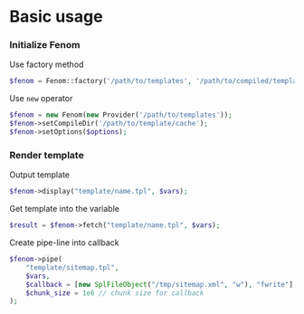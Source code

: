 Basic usage
===========

### Initialize Fenom

Use factory method
```php
$fenom = Fenom::factory('/path/to/templates', '/path/to/compiled/template', $options);
```

Use `new` operator
```php
$fenom = new Fenom(new Provider('/path/to/templates'));
$fenom->setCompileDir('/path/to/template/cache');
$fenom->setOptions($options);
```

### Render template

Output template
```php
$fenom->display("template/name.tpl", $vars);
```

Get template into the variable
```php
$result = $fenom->fetch("template/name.tpl", $vars);
```

Create pipe-line into callback
```php
$fenom->pipe(
    "template/sitemap.tpl",
    $vars,
    $callback = [new SplFileObject("/tmp/sitemap.xml", "w"), "fwrite"], // pipe to file /tmp/sitemap.xml
    $chunk_size = 1e6 // chunk size for callback
);
```
